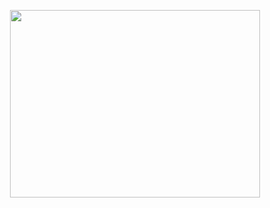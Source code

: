 <p align="center">
  <img src="https://media.giphy.com/media/LHZyixOnHwDDy/giphy.gif" width="400" height="300" />
</p>



  
